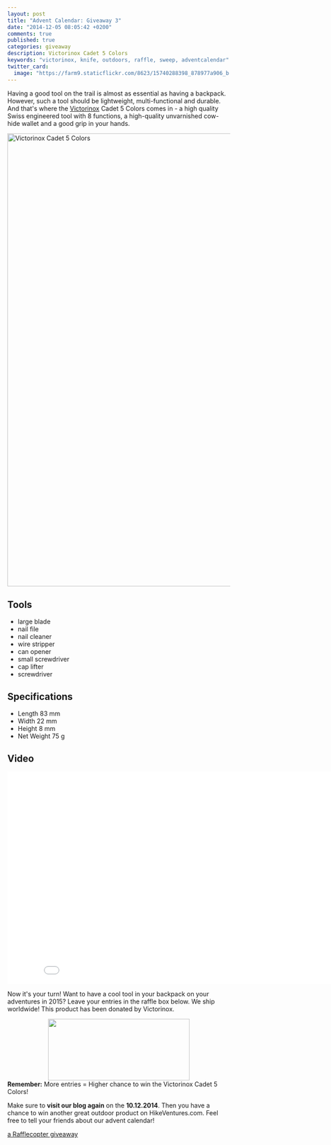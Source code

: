 ```yaml
---
layout: post
title: "Advent Calendar: Giveaway 3"
date: "2014-12-05 08:05:42 +0200"
comments: true
published: true
categories: giveaway
description: Victorinox Cadet 5 Colors
keywords: "victorinox, knife, outdoors, raffle, sweep, adventcalendar"
twitter_card: 
  image: "https://farm9.staticflickr.com/8623/15740288398_878977a906_b.jpg"
---
```


Having a good tool on the trail is almost as essential as having a backpack. However, such a tool should be lightweight, multi-functional and durable. And that's where the <a href="http://www.victorinox.com" target="_blank">Victorinox</a> Cadet 5 Colors comes in - a high quality Swiss engineered tool with 8 functions, a high-quality unvarnished cow-hide wallet and a good grip in your hands.

<a href="https://www.flickr.com/photos/90204224@N07/15328075224" title="Victorinox Cadet 5 Colors by HikeVentures, on Flickr"><img src="https://farm8.staticflickr.com/7477/15328075224_8307304802_b.jpg" width="1024" height="1024" alt="Victorinox Cadet 5 Colors"></a><!--more-->

## Tools

* large blade 
* nail file 
* nail cleaner
* wire stripper
* can opener
* small screwdriver
* cap lifter
* screwdriver

## Specifications

* Length	83 mm
* Width	22 mm
* Height	8 mm
* Net Weight	75 g

## Video
<iframe width="853" height="480" src="//www.youtube.com/embed/oBoXxCqmTDw" frameborder="0" allowfullscreen></iframe>

Now it's your turn! Want to have a cool tool in your backpack on your adventures in 2015? Leave your entries in the raffle box below. We ship worldwide! This product has been donated by Victorinox.
<center>
<a href="https://www.flickr.com/photos/90204224@N07/15328366874"><img src="https://farm8.staticflickr.com/7549/15328366874_f837877056_n.jpg" width="320" height="139"></a>
</center>
<strong>Remember:</strong> More entries = Higher chance to win the Victorinox Cadet 5 Colors!

Make sure to <strong>visit our blog again</strong> on the <strong>10.12.2014</strong>. Then you have a chance to win another great outdoor product on HikeVentures.com. Feel free to tell your friends about our advent calendar!

<a class="rcptr" href="http://www.rafflecopter.com/rafl/display/9698c3703/" rel="nofollow" data-raflid="9698c3703" data-theme="classic" data-template="547383d1349ca46723745c71" id="rcwidget_4b01vw9u">a Rafflecopter giveaway</a>
<script src="//widget-prime.rafflecopter.com/launch.js"></script>
